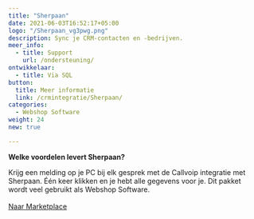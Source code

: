 ```yaml
---
title: "Sherpaan"
date: 2021-06-03T16:52:17+05:00
logo: "/Sherpaan_vg3pwg.png"
description: Sync je CRM-contacten en -bedrijven.
meer_info:
  - title: Support
    url: /ondersteuning/
ontwikkelaar:
  - title: Via SQL
button:
  title: Meer informatie
  link: /crmintegratie/Sherpaan/
categories:
  - Webshop Software
weight: 24
new: true

---
```


**Welke voordelen levert Sherpaan?**

Krijg een melding op je PC bij elk gesprek met de Callvoip integratie met Sherpaan. Één keer klikken en je hebt alle gegevens voor je. Dit pakket wordt veel gebruikt als Webshop Software.<br><br><a href="/marketplace" class="button">Naar Marketplace</a>
